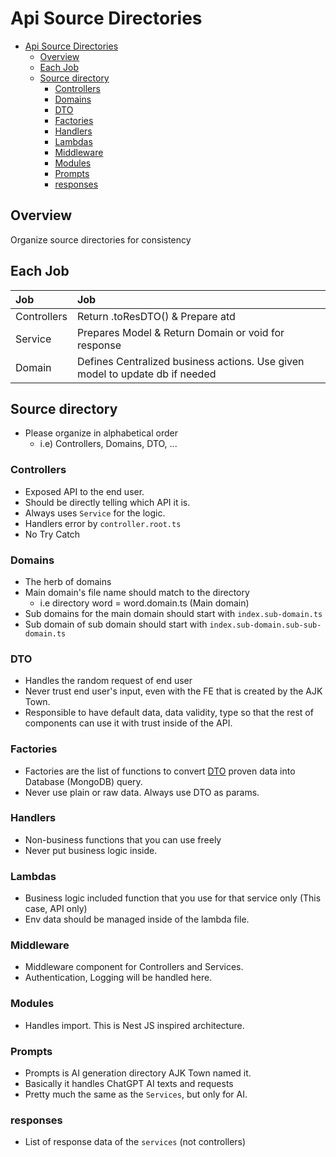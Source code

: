 # Api Source Directories

<!-- TOC -->

- [Api Source Directories](#api-source-directories)
  - [Overview](#overview)
  - [Each Job](#each-job)
  - [Source directory](#source-directory)
    - [Controllers](#controllers)
    - [Domains](#domains)
    - [DTO](#dto)
    - [Factories](#factories)
    - [Handlers](#handlers)
    - [Lambdas](#lambdas)
    - [Middleware](#middleware)
    - [Modules](#modules)
    - [Prompts](#prompts)
    - [responses](#responses)

<!-- /TOC -->

## Overview

Organize source directories for consistency


## Each Job

| Job         | Job                                                                          |
|:------------|:-----------------------------------------------------------------------------|
| Controllers | Return .toResDTO() & Prepare atd                                             |
| Service     | Prepares Model & Return Domain or void for response                          |
| Domain      | Defines Centralized business actions. Use given model to update db if needed |

## Source directory 

- Please organize in alphabetical order
  - i.e) Controllers, Domains, DTO, ...

### Controllers
- Exposed API to the end user.
- Should be directly telling which API it is.
- Always uses `Service` for the logic.
- Handlers error by `controller.root.ts`
- No Try Catch

### Domains
- The herb of domains
- Main domain's file name should match to the directory
  - i.e directory word = word.domain.ts (Main domain)
- Sub domains for the main domain should start with `index.sub-domain.ts`
- Sub domain of sub domain should start with `index.sub-domain.sub-sub-domain.ts`

### DTO
- Handles the random request of end user
- Never trust end user's input, even with the FE that is created by the AJK Town.
- Responsible to have default data, data validity, type so that the rest of components can use it with trust inside of the API.

### Factories
- Factories are the list of functions to convert [DTO](#dto) proven data into Database (MongoDB) query.
- Never use plain or raw data. Always use DTO as params.


### Handlers
- Non-business functions that you can use freely
- Never put business logic inside.

### Lambdas
- Business logic included function that you use for that service only (This case, API only)
- Env data should be managed inside of the lambda file.

### Middleware
- Middleware component for Controllers and Services.
- Authentication, Logging will be handled here.


### Modules
- Handles import. This is Nest JS inspired architecture.

### Prompts
- Prompts is AI generation directory AJK Town named it.
- Basically it handles ChatGPT AI texts and requests
- Pretty much the same as the `Services`, but only for AI.

### responses
- List of response data of the `services` (not controllers)
